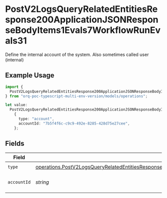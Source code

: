 # PostV2LogsQueryRelatedEntitiesResponse200ApplicationJSONResponseBodyItems1Evals7WorkflowRunEvals31

Define the internal account of the system. Also sometimes called user (internal)

## Example Usage

```typescript
import {
  PostV2LogsQueryRelatedEntitiesResponse200ApplicationJSONResponseBodyItems1Evals7WorkflowRunEvals31,
} from "orq-poc-typescript-multi-env-version/models/operations";

let value:
  PostV2LogsQueryRelatedEntitiesResponse200ApplicationJSONResponseBodyItems1Evals7WorkflowRunEvals31 =
    {
      type: "account",
      accountId: "7b5f4f6c-c9c9-492e-8285-428d75e27cee",
    };
```

## Fields

| Field                                                                                                                                                                                                                                                | Type                                                                                                                                                                                                                                                 | Required                                                                                                                                                                                                                                             | Description                                                                                                                                                                                                                                          |
| ---------------------------------------------------------------------------------------------------------------------------------------------------------------------------------------------------------------------------------------------------- | ---------------------------------------------------------------------------------------------------------------------------------------------------------------------------------------------------------------------------------------------------- | ---------------------------------------------------------------------------------------------------------------------------------------------------------------------------------------------------------------------------------------------------- | ---------------------------------------------------------------------------------------------------------------------------------------------------------------------------------------------------------------------------------------------------- |
| `type`                                                                                                                                                                                                                                               | [operations.PostV2LogsQueryRelatedEntitiesResponse200ApplicationJSONResponseBodyItems1Evals7WorkflowRunEvals3Type](../../models/operations/postv2logsqueryrelatedentitiesresponse200applicationjsonresponsebodyitems1evals7workflowrunevals3type.md) | :heavy_check_mark:                                                                                                                                                                                                                                   | N/A                                                                                                                                                                                                                                                  |
| `accountId`                                                                                                                                                                                                                                          | *string*                                                                                                                                                                                                                                             | :heavy_check_mark:                                                                                                                                                                                                                                   | The id of the resource                                                                                                                                                                                                                               |